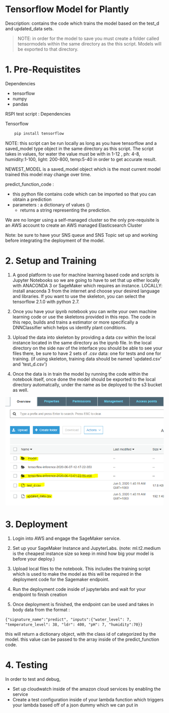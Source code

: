 # Tensorflow Model for Plantly
Description: contains the code which trains the model based on the test_d and updated_data sets. 

> NOTE: in order for the model to save you must create a folder called tensormodels within the same directory as the this script. Models will be exported to that directory. 

<h1> 1. Pre-Requistites </h1>

Dependencies
   - tensorflow
   - numpy
   - pandas 
  

 RSPI test script : 
Dependencies

Tensorflow 
   ``` bash
       pip install tensorflow
   ```

NOTE: this script can be run locally as long as you have tensorflow and a saved_model type object in the same directory as this script. The script takes in values, for water the value must be with in 1-12 , ph: 4-8, humidity:1-100, light: 200-800, temp:5-40 in order to get accurate result. 

 NEWEST_MODEL is a saved_model object which is the most current model trained this model may change over time. 

 predict_function_code :
  - this python file contains code which can be imported so that you can obtain a prediction
  - parameters : a dictionary of values {}
    - returns a string representing the prediction.

We are no longer using a self-managed cluster so the only pre-requisite is an AWS account to create an AWS managed Elasticsearch Cluster

Note: be sure to have your SNS queue and SNS Topic set up and working before integrating the deployment of the model.


<h1> 2. Setup and Training </h1>


1) A good platform to use for machine learning based code and scripts is Jupyter Notebooks so we are going to have to set that up either locally with ANACONDA 3 or SageMaker which requires an instance. LOCALLY: install anaconda 3 from the internet and choose your desired language and libraries. If you want to use the skeleton, you can select the tensorflow 2.1.0 with python 2.7.

 
2) Once you have your ipynb notebook you can write your own machine learning code or use the skeletons provided in this repo.
The code in this repo, builds and trains a estimator or more specifically a DNNClassifier which helps us identify plant conditions.


3) Upload the data into skeleton by providing a data csv within the local instance located in the same directory as the ipynb file.
In the local directory on the side nav of the interface you should be able to see your files there, be sure to have 2 sets of .csv data: one for tests and one for training. (if using skeleton, training data should be named 'updated.csv' and 'test_d.csv')


4) Once the data is in train the model by running the code within the notebook itself, once done the model should be exported to the local directory automatcally, under the name as be deployed to the s3 bucket as well.

![s3 bucket](/images/s3.PNG)

<h1>3. Deployment </h1>

1) Login into AWS and engage the SageMaker service.
   
2) Set up your SageMaker Instance and JupyterLabs. (note: ml.t2.medium is the cheapest instance size so keep in mind how big your model is before your deploy.)

3) Upload local files to the notebook. This includes the training script which is used to make the model as this will be required in the deployment code for the Sagemaker endpoint. 

4) Run the deployment code inside of jupyterlabs and wait for your endpoint to finish creation

5) Once deployment is finished, the endpoint can be used and takes in body data from the format : 
```
{"signature_name":"predict", "inputs":{"water_level": 7, "temperature_level": 38, "ldr": 400, "pH": 7, "humidity":70}}
```
this will return a dictionary object, with the class id of categorized by the model. this value can be passed to the array inside of 
the predict_function code. 


<h1> 4. Testing </h1>

In order to test and debug, 
- Set up cloudwatch inside of the amazon cloud services by enabling the service
- Create a test configuration inside of your lambda function which triggers your lambda based off of a json dummy which we can put in
